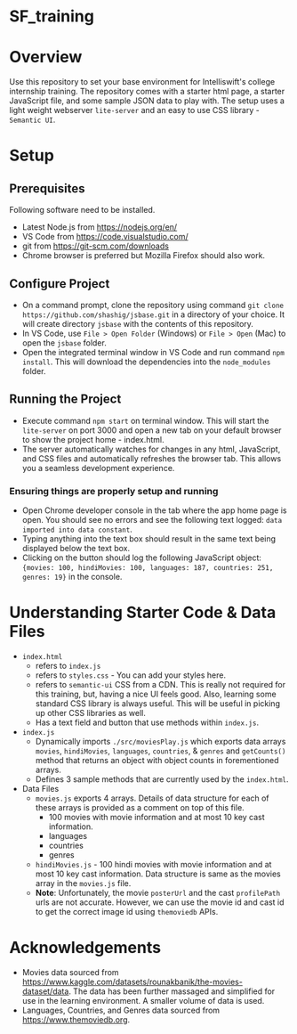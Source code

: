 # SF_training
# Overview
Use this repository to set your base environment for Intelliswift's college internship training. The repository comes with a starter html page, a starter JavaScript file, and some sample JSON data to play with. The setup uses a light weight webserver `lite-server` and an easy to use CSS library - `Semantic UI`.

# Setup
## Prerequisites
Following software need to be installed.
- Latest Node.js from https://nodejs.org/en/
- VS Code from https://code.visualstudio.com/
- git from https://git-scm.com/downloads
- Chrome browser is preferred but Mozilla Firefox should also work.

## Configure Project
- On a command prompt, clone the repository using command `git clone https://github.com/shashig/jsbase.git` in a directory of your choice. It will create directory `jsbase` with the contents of this repository. 
- In VS Code, use `File > Open Folder` (Windows) or `File > Open` (Mac) to open the `jsbase` folder.
- Open the integrated terminal window in VS Code and run command `npm install`. This will download the dependencies into the `node_modules` folder.

## Running the Project
- Execute command `npm start` on terminal window. This will start the `lite-server` on port 3000 and open a new tab on your default browser to show the project home - index.html. 
- The server automatically watches for changes in any html, JavaScript, and CSS files and automatically refreshes the browser tab. This allows you a seamless development experience.

### Ensuring things are properly setup and running
- Open Chrome developer console in the tab where the app home page is open. You should see no errors and see the following text logged: `data imported into data constant`.
- Typing anything into the text box should result in the same text being displayed below the text box.
- Clicking on the button should log the following JavaScript object: `{movies: 100, hindiMovies: 100, languages: 187, countries: 251, genres: 19}` in the console.

# Understanding Starter Code & Data Files
- `index.html`
  - refers to `index.js`
  - refers to `styles.css` - You can add your styles here. 
  - refers to `semantic-ui` CSS from a CDN. This is really not required for this training, but, having a nice UI feels good. Also, learning some standard CSS library is always useful. This will be useful in picking up other CSS libraries as well. 
  - Has a text field and button that use methods within `index.js`.
- `index.js` 
  - Dynamically imports `./src/moviesPlay.js` which exports data arrays `movies`, `hindiMovies`, `languages`, `countries`, & `genres` and `getCounts()` method that returns an object with object counts in forementioned arrays.
  - Defines 3 sample methods that are currently used by the `index.html`.
- Data Files
  - `movies.js` exports 4 arrays. Details of data structure for each of these arrays is provided as a comment on top of this file. 
    - 100 movies with movie information and at most 10 key cast information. 
    - languages
    - countries
    - genres
  - `hindiMovies.js` - 100 hindi movies with movie information and at most 10 key cast information. Data structure is same as the movies array in the `movies.js` file. 
  - __Note__: Unfortunately, the movie `posterUrl` and the cast `profilePath` urls are not accurate. However, we can use the movie id and cast id to get the correct image id using `themoviedb` APIs.


# Acknowledgements
- Movies data sourced from https://www.kaggle.com/datasets/rounakbanik/the-movies-dataset/data. The data has been further massaged and simplified for use in the learning environment. A smaller volume of data is used. 
- Languages, Countries, and Genres data sourced from https://www.themoviedb.org. 
